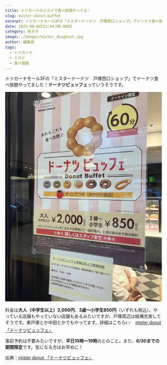 ```yaml
---
title: トツカーナのミスドで食べ放題やってる！
slug: mister-donut-buffet
excerpt: トツカーナモール3Fの「ミスタードーナツ　戸塚西口ショップ」でドーナツ食べ放題やってます！6/2～6/30の期間限定！
date: 2025-06-04T21:54:00.000Z
category: 街ネタ
image: ./images/mister_doughnut.jpg
author: 編集部
tags:
  - トツカーナ
  - ミスド
  - 食べ放題
---
```

トツカーナモール3Fの「ミスタードーナツ　戸塚西口ショップ」でドーナツ食べ放題やってました！**ドーナツビュッフェ**っていうそうです。

[](https://www.misterdonut.jp/m_menu/set_menu/)

![ミスタードーナツ戸塚西口ショップのドーナツビュッフェ](./images/mister_doughnut.jpg)


料金は**大人（中学生以上）2,000円**、**3歳～小学生850円**（いずれも税込）。やっている店舗もやっていない店舗もあるみたいですが、戸塚周辺は結構充実してそうです。東戸塚とか中田とかでもやってます。詳細はこちら👉　[mister donut 「ドーナツビュッフェ」](<>)


事前予約は不要みたいですが、**平日10時～19時**のとのこと。また、**6/30までの期間限定**です。気になる方はお早めに！



出典：[mister donut 「ドーナツビュッフェ」](https://www.misterdonut.jp/m_menu/set_menu/)
